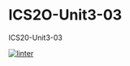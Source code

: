 # ICS2O-Unit3-03
ICS20-Unit3-03

[![linter](https://github.com/BigGuyAlex/ICS20-Unit3-03/workflows/linter/badge.svg)](https://github.com/marketplace/actions/super-linter)
